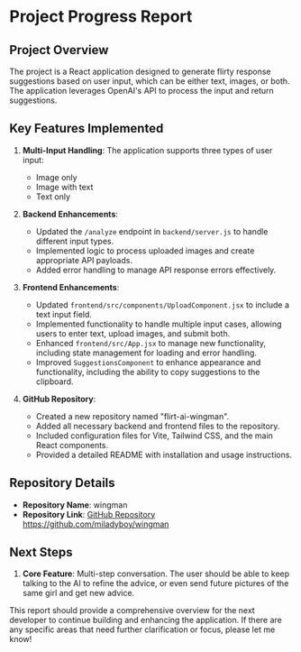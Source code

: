 # Project Progress Report

## Project Overview
The project is a React application designed to generate flirty response suggestions based on user input, which can be either text, images, or both. The application leverages OpenAI's API to process the input and return suggestions.

## Key Features Implemented
1. **Multi-Input Handling**: The application supports three types of user input:
   - Image only
   - Image with text
   - Text only

2. **Backend Enhancements**:
   - Updated the `/analyze` endpoint in `backend/server.js` to handle different input types.
   - Implemented logic to process uploaded images and create appropriate API payloads.
   - Added error handling to manage API response errors effectively.

3. **Frontend Enhancements**:
   - Updated `frontend/src/components/UploadComponent.jsx` to include a text input field.
   - Implemented functionality to handle multiple input cases, allowing users to enter text, upload images, and submit both.
   - Enhanced `frontend/src/App.jsx` to manage new functionality, including state management for loading and error handling.
   - Improved `SuggestionsComponent` to enhance appearance and functionality, including the ability to copy suggestions to the clipboard.

4. **GitHub Repository**:
   - Created a new repository named "flirt-ai-wingman".
   - Added all necessary backend and frontend files to the repository.
   - Included configuration files for Vite, Tailwind CSS, and the main React components.
   - Provided a detailed README with installation and usage instructions.

## Repository Details
- **Repository Name**: wingman
- **Repository Link**: [GitHub Repository](#) https://github.com/miladyboy/wingman

## Next Steps
1. **Core Feature**: Multi-step conversation. The user should be able to keep talking to the AI to refine the advice, or even send future pictures of the same girl and get new advice.  

This report should provide a comprehensive overview for the next developer to continue building and enhancing the application. If there are any specific areas that need further clarification or focus, please let me know!
